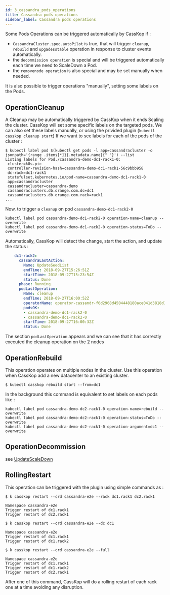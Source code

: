 ```yaml
---
id: 3_cassandra_pods_operations
title: Cassandra pods operations
sidebar_label: Cassandra pods operations
---
```


Some Pods Operations can be triggered automatically by CassKop if :

- `CassandraCluster.spec.autoPilot` is true, that will trigger `cleanup`, `rebuild` and `upgadesstable` operation in
  response to cluster events automatically.
- the `decommission operation` is special and will be triggered automatically each time we need to ScaleDown a Pod.
- the `removenode operation` is also special and may be set manually when needed.

It is also possible to trigger operations "manually", setting some labels on the Pods.

## OperationCleanup

A Cleanup may be automatically triggered by CassKop when it ends Scaling the cluster.
CassKop will set some specific labels on the targeted pods.
We can also set these labels manually, or using the privided plugin (`kubectl casskop cleanup start`)
If we want to see labels for each of the pods of the cluster :

```console
$ kubectl label pod $(kubectl get pods -l app=cassandracluster -o jsonpath='{range .items[*]}{.metadata.name}{" "}') --list
Listing labels for Pod./cassandra-demo-dc1-rack1-0:
 cluster=k8s.pic
 controller-revision-hash=cassandra-demo-dc1-rack1-56c9bbb958
 dc-rack=dc1-rack1
 statefulset.kubernetes.io/pod-name=cassandra-demo-dc1-rack1-0
 app=cassandracluster
 cassandracluster=cassandra-demo
 cassandraclusters.db.orange.com.dc=dc1
 cassandraclusters.db.orange.com.rack=rack1
...
```

Now, to trigger a `cleanup` on pod `cassandra-demo-dc1-rack2-0`

```console
kubectl label pod cassandra-demo-dc1-rack2-0 operation-name=cleanup --overwrite
kubectl label pod cassandra-demo-dc1-rack2-0 operation-status=ToDo --overwrite
```

Automatically, CassKop will detect the change, start the action, and update the status :

```yaml
    dc1-rack2:
      cassandraLastAction:
        Name: UpdateSeedList
        endTime: 2018-09-27T15:26:51Z
        startTime: 2018-09-27T15:23:54Z
        status: Done
      phase: Running
      podLastOperation:
        Name: cleanup
        endTime: 2018-09-27T16:00:52Z
        operatorName: operator-cassandr-f6d2968d4504448180ace041d3818d10-799dbb4zqss8
        podsOK:
        - cassandra-demo-dc1-rack2-0
        - cassandra-demo-dc1-rack2-0
        startTime: 2018-09-27T16:00:32Z
        status: Done
```

The section `podLastOperation` appears and we can see that it has correctly executed the cleanup operation on the 2
nodes

## OperationRebuild

This operation operates on multiple nodes in the cluster. Use this operation when CassKop add a new datacenter to an
existing cluster.

```
$ kubectl casskop rebuild start --from=dc1
```

In the background this command is equivalent to set labels on each pods like :
```
kubectl label pod cassandra-demo-dc2-rack1-0 operation-name=rebuild --overwrite
kubectl label pod cassandra-demo-dc2-rack1-0 operation-status=ToDo --overwrite
kubectl label pod cassandra-demo-dc2-rack1-0 operation-argument=dc1 --overwrite
```

## OperationDecommission

see [UpdateScaleDown](#updatescaledown)

## RollingRestart

This operation can be triggered with the plugin using simple commands as :

```console
$ k casskop restart --crd cassandra-e2e --rack dc1.rack1 dc2.rack1

Namespace cassandra-e2e
Trigger restart of dc1.rack1
Trigger restart of dc2.rack1

$ k casskop restart --crd cassandra-e2e --dc dc1

Namespace cassandra-e2e
Trigger restart of dc1.rack1
Trigger restart of dc1.rack2

$ k casskop restart --crd cassandra-e2e --full

Namespace cassandra-e2e
Trigger restart of dc1.rack1
Trigger restart of dc1.rack2
Trigger restart of dc2.rack1
```

After one of this command, CassKop will do a rolling restart of each rack one at a time avoiding any disruption.